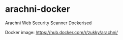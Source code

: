 # arachni-docker
Arachni Web Security Scanner Dockerised

Docker image: https://hub.docker.com/r/zukky/arachni/

